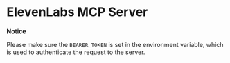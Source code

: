 # ElevenLabs MCP Server

**Notice**

Please make sure the `BEARER_TOKEN` is set in the environment variable, which is used to authenticate the request to the server.
